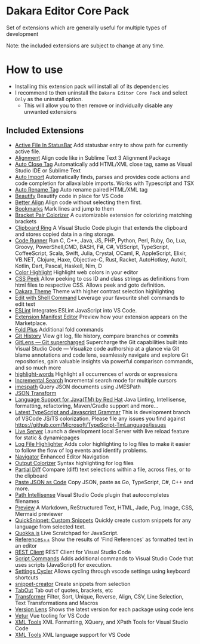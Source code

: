 # Dakara Editor Core Pack
Set of extensions which are generally useful for multiple types of development

Note: the included extensions are subject to change at any time.

# How to use
- Installing this extension pack will install all of its dependencies
- I recommend to then uninstall the `Dakara Editor Core Pack` and select `Only` as the uninstall option.
   - This will allow you to then remove or individually disable any unwanted extensions

## Included Extensions

- [Active File In StatusBar](https://marketplace.visualstudio.com/items?itemName=RoscoP.ActiveFileInStatusBar) Add statusbar entry to show path for currently active file.
- [Alignment](https://marketplace.visualstudio.com/items?itemName=annsk.alignment) Align code like in Sublime Text 3 Alignment Package
- [Auto Close Tag](https://marketplace.visualstudio.com/items?itemName=formulahendry.auto-close-tag) Automatically add HTML/XML close tag, same as Visual Studio IDE or Sublime Text
- [Auto Import](https://marketplace.visualstudio.com/items?itemName=steoates.autoimport) Automatically finds, parses and provides code actions and code completion for allavailable imports. Works with Typescript and TSX
- [Auto Rename Tag](https://marketplace.visualstudio.com/items?itemName=formulahendry.auto-rename-tag) Auto rename paired HTML/XML tag
- [Beautify](https://marketplace.visualstudio.com/items?itemName=HookyQR.beautify) Beautify code in place for VS Code
- [Better Align](https://marketplace.visualstudio.com/items?itemName=wwm.better-align) Align code without selecting them first.
- [Bookmarks](https://marketplace.visualstudio.com/items?itemName=alefragnani.Bookmarks) Mark lines and jump to them
- [Bracket Pair Colorizer](https://marketplace.visualstudio.com/items?itemName=CoenraadS.bracket-pair-colorizer) A customizable extension for colorizing matching brackets
- [Clipboard Ring](https://marketplace.visualstudio.com/items?itemName=SirTobi.code-clip-ring) A Visual Studio Code plugin that extends the clipboard and stores copied data in a ring storage.
- [Code Runner](https://marketplace.visualstudio.com/items?itemName=formulahendry.code-runner) Run C, C++, Java, JS, PHP, Python, Perl, Ruby, Go, Lua, Groovy, PowerShell,CMD, BASH, F#, C#, VBScript, TypeScript, CoffeeScript, Scala, Swift, Julia, Crystal, OCaml, R, AppleScript, Elixir, VB.NET, Clojure, Haxe, Objective-C, Rust, Racket, AutoHotkey, AutoIt, Kotlin, Dart, Pascal, Haskell, Nim, D
- [Color Highlight](https://marketplace.visualstudio.com/items?itemName=naumovs.color-highlight) Highlight web colors in your editor
- [CSS Peek](https://marketplace.visualstudio.com/items?itemName=pranaygp.vscode-css-peek) Allow peeking to css ID and class strings as definitions from html files to respective CSS. Allows peek and goto definition.
- [Dakara Theme](https://marketplace.visualstudio.com/items?itemName=dakara.theme-dakara) Theme with higher contrast selection highlighting
- [Edit with Shell Command](https://marketplace.visualstudio.com/items?itemName=ryu1kn.edit-with-shell) Leverage your favourite shell commands to edit text
- [ESLint](https://marketplace.visualstudio.com/items?itemName=dbaeumer.vscode-eslint) Integrates ESLint JavaScript into VS Code.
- [Extension Manifest Editor](https://marketplace.visualstudio.com/items?itemName=ms-devlabs.extension-manifest-editor) Preview how your extension appears on the Marketplace.
- [Fold Plus](https://marketplace.visualstudio.com/items?itemName=dakara.dakara-foldplus) Additional fold commands
- [Git History](https://marketplace.visualstudio.com/items?itemName=donjayamanne.githistory) View git log, file history, compare branches or commits
- [GitLens — Git supercharged](https://marketplace.visualstudio.com/items?itemName=eamodio.gitlens) Supercharge the Git capabilities built into Visual Studio Code — Visualize code authorship at a glance via Git blame annotations and code lens, seamlessly navigate and explore Git repositories, gain valuable insights via powerful comparison commands, and so much more
- [highlight-words](https://marketplace.visualstudio.com/items?itemName=rsbondi.highlight-words) Highlight all occurrences of words or expressions
- [Incremental Search](https://marketplace.visualstudio.com/items?itemName=siegebell.incremental-search) Incremental search mode for multiple cursors
- [jmespath](https://marketplace.visualstudio.com/items?itemName=jamesls.jmespath-vscode) Query JSON documents using JMESPath
- [JSON Transform](https://marketplace.visualstudio.com/items?itemName=octref.vscode-json-transform)
- [Language Support for Java(TM) by Red Hat](https://marketplace.visualstudio.com/items?itemName=redhat.java) Java Linting, Intellisense, formatting, refactoring, Maven/Gradle support and more...
- [Latest TypeScript and Javascript Grammar](https://marketplace.visualstudio.com/items?itemName=ms-vscode.typescript-javascript-grammar) This is development branch of VSCode JS/TS colorization. Please file any issues you find against https://github.com/Microsoft/TypeScript-TmLanguage/issues
- [Live Server](https://marketplace.visualstudio.com/items?itemName=ritwickdey.LiveServer) Launch a development local Server with live reload feature for static & dynamicpages
- [Log File Highlighter](https://marketplace.visualstudio.com/items?itemName=emilast.LogFileHighlighter) Adds color highlighting to log files to make it easier to follow the flow of log events and identify problems.
- [Navigator](https://marketplace.visualstudio.com/items?itemName=dakara.dakara-navigator) Enhanced Editor Navigation
- [Output Colorizer](https://marketplace.visualstudio.com/items?itemName=IBM.output-colorizer) Syntax highlighting for log files
- [Partial Diff](https://marketplace.visualstudio.com/items?itemName=ryu1kn.partial-diff) Compare (diff) text selections within a file, across files, or to the clipboard
- [Paste JSON as Code](https://marketplace.visualstudio.com/items?itemName=quicktype.quicktype) Copy JSON, paste as Go, TypeScript, C#, C++ and more.
- [Path Intellisense](https://marketplace.visualstudio.com/items?itemName=christian-kohler.path-intellisense) Visual Studio Code plugin that autocompletes filenames
- [Preview](https://marketplace.visualstudio.com/items?itemName=searKing.preview-vscode) A Markdown, ReStructured Text, HTML, Jade, Pug, Image, CSS, Mermaid previewer
- [QuickSnippet: Custom Snippets](https://marketplace.visualstudio.com/items?itemName=mousetraps.quicksnippet) Quickly create custom snippets for any language from selected text.
- [Quokka.js](https://marketplace.visualstudio.com/items?itemName=WallabyJs.quokka-vscode) Live Scratchpad for JavaScript.
- [References++](https://marketplace.visualstudio.com/items?itemName=jrieken.references-plusplus) Show the results of 'Find References' as formatted text in an editor
- [REST Client](https://marketplace.visualstudio.com/items?itemName=humao.rest-client) REST Client for Visual Studio Code
- [Script Commands](https://marketplace.visualstudio.com/items?itemName=mkloubert.vs-script-commands) Adds additional commands to Visual Studio Code that uses scripts (JavaScript) for execution.
- [Settings Cycler](https://marketplace.visualstudio.com/items?itemName=hoovercj.vscode-settings-cycler) Allows cycling through vscode settings using keyboard shortcuts
- [snippet-creator](https://marketplace.visualstudio.com/items?itemName=nikitaKunevich.snippet-creator) Create snippets from selection
- [TabOut](https://marketplace.visualstudio.com/items?itemName=albert.TabOut) Tab out of quotes, brackets, etc
- [Transformer](https://marketplace.visualstudio.com/items?itemName=dakara.transformer) Filter, Sort, Unique, Reverse, Align, CSV, Line Selection, Text Transformations and Macros
- [Version Lens](https://marketplace.visualstudio.com/items?itemName=pflannery.vscode-versionlens) Shows the latest version for each package using code lens
- [Vetur](https://marketplace.visualstudio.com/items?itemName=octref.vetur) Vue tooling for VS Code
- [XML Tools](https://marketplace.visualstudio.com/items?itemName=DotJoshJohnson.xml) XML Formatting, XQuery, and XPath Tools for Visual Studio Code
- [XML Tools](https://marketplace.visualstudio.com/items?itemName=qub.qub-xml) XML language support for VS Code